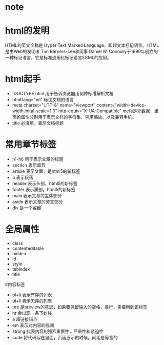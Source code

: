 # note

# html的发明

HTML的英文全称是 Hyper Text Marked Language，即超文本标记语言。HTML是由Web的发明者 Tim Berners-Lee和同事 Daniel W. Connolly于1990年创立的一种标记语言，它是标准通用化标记语言SGML的应用。

# html起手
 - !DOCTYPE html 用于告诉浏览器用何种标准解析文档
 - html lang="en" 标注文档的语言
 - meta charset="UTF-8" name="viewport" content="width=device-width,inital-scale=1.0" http-equiv="X-UA-Compatible"   meta是元数据，里面的属性分别用于表示文档的字符集、禁用缩放、以及兼容手机。
 - title 必填项，表示文档标题



# 常用章节标签

 - h1-h6   用于表示文章的标题
 - section    表示章节
 - article    表示文章，是html5的新标签
 - p    表示段落
 - header   表示头部，html5的新标签
 - footer   表示脚部，html5的新标签
 - main   表示文章的主体部分
 - aside    表示文章的旁支部分
 - div    是一个容器

#  全局属性
 - class
 - contenteditable
 - hidden
 - id
 - style
 - tabindex
 - title
  

  #内容标签

  - ol+li   表示有序的列表
  - ul+li   表示无序的列表
  - pre    是preview的意思，如果要保留输入的空格、换行，需要用到该标签
  - hr    会出现一条下划线
  - a    超链接锚点
  - em    表示对内容的强调
  - strong    代表内容的强烈重要性，严重性和紧迫性
  - code    将代码写在里面，页面展示的时候，间距是等宽的
